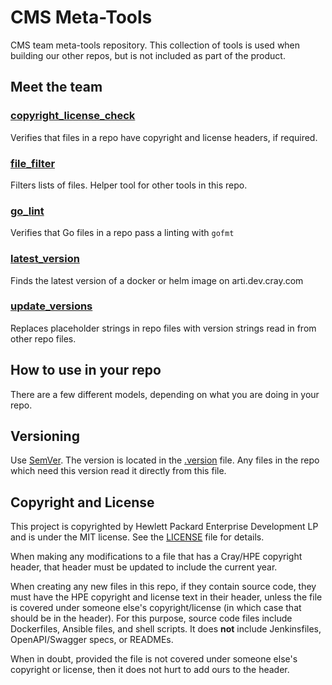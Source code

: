 # CMS Meta-Tools

CMS team meta-tools repository. This collection of tools is used when building our other repos, but is not included as part of the product.

## Meet the team

### [copyright_license_check](copyright_license_check)

Verifies that files in a repo have copyright and license headers, if required.

### [file_filter](file_filter)

Filters lists of files. Helper tool for other tools in this repo.

### [go_lint](go_lint)

Verifies that Go files in a repo pass a linting with `gofmt`

### [latest_version](latest_version)

Finds the latest version of a docker or helm image on arti.dev.cray.com

### [update_versions](update_versions)

Replaces placeholder strings in repo files with version strings read in
from other repo files.

## How to use in your repo

There are a few different models, depending on what you are doing in your repo.

## Versioning
Use [SemVer](http://semver.org/). The version is located in the [.version](.version) file. Any files
in the repo which need this version read it directly from this file.

## Copyright and License
This project is copyrighted by Hewlett Packard Enterprise Development LP and is under the MIT
license. See the [LICENSE](LICENSE) file for details.

When making any modifications to a file that has a Cray/HPE copyright header, that header
must be updated to include the current year.

When creating any new files in this repo, if they contain source code, they must have
the HPE copyright and license text in their header, unless the file is covered under
someone else's copyright/license (in which case that should be in the header). For this
purpose, source code files include Dockerfiles, Ansible files, and shell scripts. It does
**not** include Jenkinsfiles, OpenAPI/Swagger specs, or READMEs.

When in doubt, provided the file is not covered under someone else's copyright or license, then
it does not hurt to add ours to the header.
